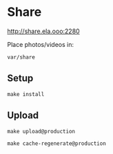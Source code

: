 # Share

http://share.ela.ooo:2280

Place photos/videos in:

`var/share`

## Setup

    make install

## Upload

    make upload@production

    make cache-regenerate@production
